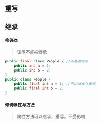## 重写



## 继承

#### 修饰类

> 该类不能被继承

```java
public final class People {	//不能被继承
    public int a = 1;
    public int b = 2;
}
public class People {
    public final int a = 1;	//可以继承与重写
    public final int b = 2;
}
```

#### 修饰属性与方法

> 属性方法可以继承，重写。不受影响